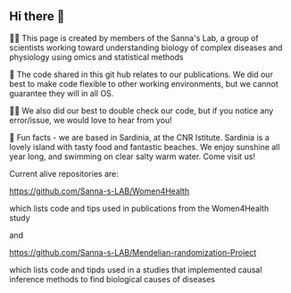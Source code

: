 ## Hi there 👋


🙋‍♀️ This page is created by members of the Sanna's Lab, a group of scientists working toward understanding biology of complex diseases and physiology using omics and statistical methods

🌈 The code shared in this git hub relates to our publications. We did our best to make code flexible to other working environments, but we cannot guarantee they will in all OS.

👩‍💻 We also did our best to double check our code, but if you notice any error/issue, we would love to hear from you!

🍿 Fun facts - we are based in Sardinia, at the CNR Istitute. Sardinia is a lovely island with tasty food and fantastic beaches. We enjoy sunshine all year long, and swimming on clear salty warm water. Come visit us!


Current alive repositories are:

https://github.com/Sanna-s-LAB/Women4Health

which lists code and tips used in publications from the Women4Health study

and

https://github.com/Sanna-s-LAB/Mendelian-randomization-Project

which lists code and tipds used in a studies that implemented causal inference methods to find biological causes of diseases
